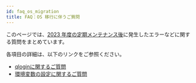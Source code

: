 ```yaml
---
id: faq_os_migration
title: FAQ：OS 移行に伴うご質問
---
```


このページでは、[<u>2023 年度の定期メンテナンス後</u>](/blog/2023-11-24-scheduled-maintenance)に発生したエラーなどに関する質問をまとめています。

各項目の詳細は、以下のリンクをご参照ください。

- [<u>qloginに関するご質問</u>](/faq/faq_os_migration_qlogin)
- [<u>環境変数の設定に関するご質問</u>](/faq/faq_os_migration_env-var)
